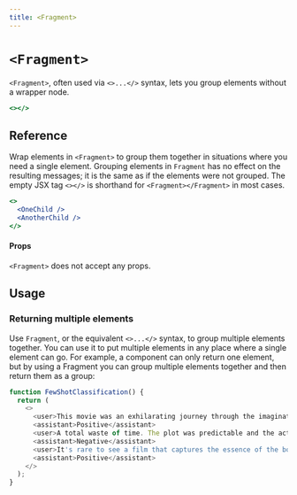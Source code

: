 ```yaml
---
title: <Fragment>
---
```


# `<Fragment>`

`<Fragment>`, often used via `<>...</>` syntax, lets you group elements without a wrapper node.

```jsx
<></>
```

## Reference

Wrap elements in `<Fragment>` to group them together in situations where you need a single element. Grouping elements in `Fragment` has no effect on the resulting messages; it is the same as if the elements were not grouped. The empty JSX tag `<></>` is shorthand for `<Fragment></Fragment>` in most cases.

```jsx
<>
  <OneChild />
  <AnotherChild />
</>
```

#### Props 

`<Fragment>` does not accept any props.

## Usage 

### Returning multiple elements 

Use `Fragment`, or the equivalent `<>...</>` syntax, to group multiple elements together. You can use it to put multiple elements in any place where a single element can go. For example, a component can only return one element, but by using a Fragment you can group multiple elements together and then return them as a group:

```js {3,10}
function FewShotClassification() {
  return (
    <>
      <user>This movie was an exhilarating journey through the imagination. Loved every second!</user>
      <assistant>Positive</assistant>
      <user>A total waste of time. The plot was predictable and the acting mediocre.</user>
      <assistant>Negative</assistant>
      <user>It's rare to see a film that captures the essence of the book so well.</user>
      <assistant>Positive</assistant>
    </>
  );
}
```
